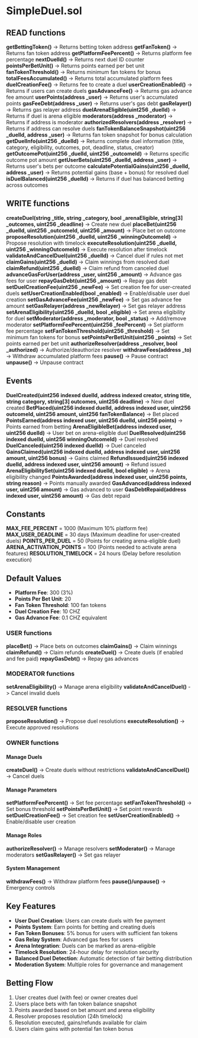 # SimpleDuel.sol

## READ functions

**getBettingToken()** -> Returns betting token address
**getFanToken()** -> Returns fan token address
**getPlatformFeePercent()** -> Returns platform fee percentage
**nextDuelId()** -> Returns next duel ID counter
**pointsPerBetUnit()** -> Returns points earned per bet unit
**fanTokenThreshold()** -> Returns minimum fan tokens for bonus
**totalFeesAccumulated()** -> Returns total accumulated platform fees
**duelCreationFee()** -> Returns fee to create a duel
**userCreationEnabled()** -> Returns if users can create duels
**gasAdvanceFee()** -> Returns gas advance fee amount
**userPoints(address _user)** -> Returns user's accumulated points
**gasFeeDebt(address _user)** -> Returns user's gas debt
**gasRelayer()** -> Returns gas relayer address
**duelArenaEligible(uint256 _duelId)** -> Returns if duel is arena eligible
**moderators(address _moderator)** -> Returns if address is moderator
**authorizedResolvers(address _resolver)** -> Returns if address can resolve duels
**fanTokenBalanceSnapshot(uint256 _duelId, address _user)** -> Returns fan token snapshot for bonus calculation
**getDuelInfo(uint256 _duelId)** -> Returns complete duel information (title, category, eligibility, outcomes, pot, deadline, status, creator)
**getOutcomePot(uint256 _duelId, uint256 _outcomeId)** -> Returns specific outcome pot amount
**getUserBets(uint256 _duelId, address _user)** -> Returns user's bets per outcome
**calculatePotentialGains(uint256 _duelId, address _user)** -> Returns potential gains (base + bonus) for resolved duel
**isDuelBalanced(uint256 _duelId)** -> Returns if duel has balanced betting across outcomes

## WRITE functions

**createDuel(string _title, string _category, bool _arenaEligible, string[3] _outcomes, uint256 _deadline)** -> Create new duel
**placeBet(uint256 _duelId, uint256 _outcomeId, uint256 _amount)** -> Place bet on outcome
**proposeResolution(uint256 _duelId, uint256 _winningOutcomeId)** -> Propose resolution with timelock
**executeResolution(uint256 _duelId, uint256 _winningOutcomeId)** -> Execute resolution after timelock
**validateAndCancelDuel(uint256 _duelId)** -> Cancel duel if rules not met
**claimGains(uint256 _duelId)** -> Claim winnings from resolved duel
**claimRefund(uint256 _duelId)** -> Claim refund from canceled duel
**advanceGasForUser(address _user, uint256 _amount)** -> Advance gas fees for user
**repayGasDebt(uint256 _amount)** -> Repay gas debt
**setDuelCreationFee(uint256 _newFee)** -> Set creation fee for user-created duels
**setUserCreationEnabled(bool _enabled)** -> Enable/disable user duel creation
**setGasAdvanceFee(uint256 _newFee)** -> Set gas advance fee amount
**setGasRelayer(address _newRelayer)** -> Set gas relayer address
**setArenaEligibility(uint256 _duelId, bool _eligible)** -> Set arena eligibility for duel
**setModerator(address _moderator, bool _status)** -> Add/remove moderator
**setPlatformFeePercent(uint256 _feePercent)** -> Set platform fee percentage
**setFanTokenThreshold(uint256 _threshold)** -> Set minimum fan tokens for bonus
**setPointsPerBetUnit(uint256 _points)** -> Set points earned per bet unit
**authorizeResolver(address _resolver, bool _authorized)** -> Authorize/deauthorize resolver
**withdrawFees(address _to)** -> Withdraw accumulated platform fees
**pause()** -> Pause contract
**unpause()** -> Unpause contract

## Events

**DuelCreated(uint256 indexed duelId, address indexed creator, string title, string category, string[3] outcomes, uint256 deadline)** -> New duel created
**BetPlaced(uint256 indexed duelId, address indexed user, uint256 outcomeId, uint256 amount, uint256 fanTokenBalance)** -> Bet placed
**PointsEarned(address indexed user, uint256 duelId, uint256 points)** -> Points earned from betting
**ArenaEligibleBet(address indexed user, uint256 duelId)** -> User bet on arena-eligible duel
**DuelResolved(uint256 indexed duelId, uint256 winningOutcomeId)** -> Duel resolved
**DuelCanceled(uint256 indexed duelId)** -> Duel canceled
**GainsClaimed(uint256 indexed duelId, address indexed user, uint256 amount, uint256 bonus)** -> Gains claimed
**RefundIssued(uint256 indexed duelId, address indexed user, uint256 amount)** -> Refund issued
**ArenaEligibilitySet(uint256 indexed duelId, bool eligible)** -> Arena eligibility changed
**PointsAwarded(address indexed user, uint256 points, string reason)** -> Points manually awarded
**GasAdvanced(address indexed user, uint256 amount)** -> Gas advanced to user
**GasDebtRepaid(address indexed user, uint256 amount)** -> Gas debt repaid

## Constants

**MAX_FEE_PERCENT** = 1000 (Maximum 10% platform fee)
**MAX_USER_DEADLINE** = 30 days (Maximum deadline for user-created duels)
**POINTS_PER_DUEL** = 50 (Points for creating arena-eligible duel)
**ARENA_ACTIVATION_POINTS** = 100 (Points needed to activate arena features)
**RESOLUTION_TIMELOCK** = 24 hours (Delay before resolution execution)

## Default Values
- **Platform Fee**: 300 (3%)
- **Points Per Bet Unit**: 20
- **Fan Token Threshold**: 100 fan tokens
- **Duel Creation Fee**: 10 CHZ
- **Gas Advance Fee**: 0.1 CHZ equivalent

### USER functions
**placeBet()** -> Place bets on outcomes
**claimGains()** -> Claim winnings
**claimRefund()** -> Claim refunds
**createDuel()** -> Create duels (if enabled and fee paid)
**repayGasDebt()** -> Repay gas advances

### MODERATOR functions
**setArenaEligibility()** -> Manage arena eligibility
**validateAndCancelDuel()** -> Cancel invalid duels

### RESOLVER functions
**proposeResolution()** -> Propose duel resolutions
**executeResolution()** -> Execute approved resolutions

### OWNER functions
#### Manage Duels
**createDuel()** -> Create duels without restrictions
**validateAndCancelDuel()** -> Cancel duels

#### Manage Parameters
**setPlatformFeePercent()** -> Set fee percentage
**setFanTokenThreshold()** -> Set bonus threshold
**setPointsPerBetUnit()** -> Set point rewards
**setDuelCreationFee()** -> Set creation fee
**setUserCreationEnabled()** -> Enable/disable user creation

#### Manage Roles
**authorizeResolver()** -> Manage resolvers
**setModerator()** -> Manage moderators
**setGasRelayer()** -> Set gas relayer

#### System Management
**withdrawFees()** -> Withdraw platform fees
**pause()/unpause()** -> Emergency controls

## Key Features
- **User Duel Creation**: Users can create duels with fee payment
- **Points System**: Earn points for betting and creating duels
- **Fan Token Bonuses**: 5% bonus for users with sufficient fan tokens
- **Gas Relay System**: Advanced gas fees for users
- **Arena Integration**: Duels can be marked as arena-eligible
- **Timelock Resolution**: 24-hour delay for resolution security
- **Balanced Duel Detection**: Automatic detection of fair betting distribution
- **Moderation System**: Multiple roles for governance and management

## Betting Flow
1. User creates duel (with fee) or owner creates duel
2. Users place bets with fan token balance snapshot
3. Points awarded based on bet amount and arena eligibility
4. Resolver proposes resolution (24h timelock)
5. Resolution executed, gains/refunds available for claim
6. Users claim gains with potential fan token bonus